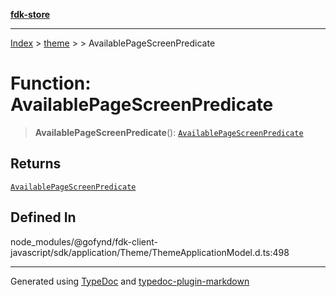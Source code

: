 [**fdk-store**](../../../README.md)
***

[Index](../../../API.md) > [theme](../../README.md) > [<internal>](../README.md) > AvailablePageScreenPredicate

# Function: AvailablePageScreenPredicate

> **AvailablePageScreenPredicate**(): [`AvailablePageScreenPredicate`](../type-aliases/type-alias.AvailablePageScreenPredicate.md)

## Returns

[`AvailablePageScreenPredicate`](../type-aliases/type-alias.AvailablePageScreenPredicate.md)

## Defined In

node\_modules/@gofynd/fdk-client-javascript/sdk/application/Theme/ThemeApplicationModel.d.ts:498

***
Generated using [TypeDoc](https://typedoc.org/) and [typedoc-plugin-markdown](https://www.npmjs.com/package/typedoc-plugin-markdown)
